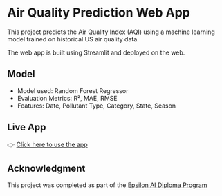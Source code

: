# Air Quality Prediction Web App

This project predicts the Air Quality Index (AQI) using a machine learning model trained on historical US air quality data.

The web app is built using Streamlit and deployed on the web.

## Model
- Model used: Random Forest Regressor
- Evaluation Metrics: R², MAE, RMSE
- Features: Date, Pollutant Type, Category, State, Season

## Live App
👉 [Click here to use the app]([https://your-streamlit-link](https://air-quality-app-rv8dentpjnzv4fpt3prerq.streamlit.app/))

## Acknowledgment
This project was completed as part of the [Epsilon AI Diploma Program](https://github.com/Epsilon-AI/)
